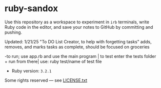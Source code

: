 # ruby-sandox
Use this repository as a workspace to experiment in `irb` terminals, write Ruby code in the editor, and save your notes to GitHub by committing and pushing.

Updated: 1/21/25
"To DO List Creator, to help with forgetting tasks"
adds, removes, and marks tasks as complete, should be focused on groceries

-to run; use app.rb and use the main program | to test enter the tests folder + run from there|  use: ruby test/name of test file


- Ruby version: `3.2.1`

Some rights reserved — see [LICENSE.txt](LICENSE.txt)
